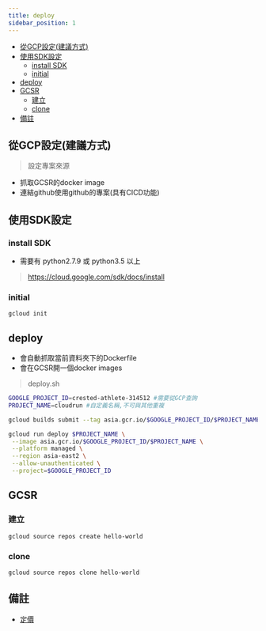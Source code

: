```yaml
---
title: deploy
sidebar_position: 1
---
```


- [從GCP設定(建議方式)](#從gcp設定建議方式)
- [使用SDK設定](#使用sdk設定)
  - [install SDK](#install-sdk)
  - [initial](#initial)
- [deploy](#deploy)
- [GCSR](#gcsr)
  - [建立](#建立)
  - [clone](#clone)
- [備註](#備註)

## 從GCP設定(建議方式)

> 設定專案來源

- 抓取GCSR的docker image
- 連結github使用github的專案(具有CICD功能)

## 使用SDK設定

### install SDK

- 需要有 python2.7.9 或 python3.5 以上

> https://cloud.google.com/sdk/docs/install

### initial

```
gcloud init
```

## deploy

- 會自動抓取當前資料夾下的Dockerfile
- 會在GCSR開一個docker images

> deploy.sh

```sh
GOOGLE_PROJECT_ID=crested-athlete-314512 #需要從GCP查詢
PROJECT_NAME=cloudrun #自定義名稱,不可與其他重複

gcloud builds submit --tag asia.gcr.io/$GOOGLE_PROJECT_ID/$PROJECT_NAME --project=$GOOGLE_PROJECT_ID

gcloud run deploy $PROJECT_NAME \
 --image asia.gcr.io/$GOOGLE_PROJECT_ID/$PROJECT_NAME \
 --platform managed \
 --region asia-east2 \
 --allow-unauthenticated \
 --project=$GOOGLE_PROJECT_ID
```

## GCSR

### 建立

```
gcloud source repos create hello-world
```

### clone

```
gcloud source repos clone hello-world
```

## 備註 

- [定價](https://cloud.google.com/run/pricing)

